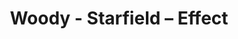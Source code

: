 ---
title: Woody - Starfield – Effect
builder: true
type: coming-soon

# Content section
sections:
  - headerSection
  - aboutSection
  - servicesSection
  - teamSection
  - contactSection
  - subscribeSection

# Background effect
starfieldEffect: 
  enable: true
  speed: 2
  density: 115
  backgroundColor: "#0a0a0a"
  starColor: "rgb(222,222,222)"

---